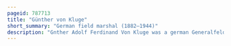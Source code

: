 ```yaml
---
pageid: 787713
title: "Günther von Kluge"
short_summary: "German field marshal (1882–1944)"
description: "Gnther Adolf Ferdinand Von Kluge was a german Generalfeldmarschall during World War Ii who held Commands on both the eastern and western Fronts. He commanded the 4th wehrmacht Army during the Invasion of Poland in 1939 and during the Battle of France in 1940 earning a Promotion to generalfeldmarschall. Kluge went on to command the 4th Army in Operation Barbarossa and the Battle for Moscow in 1941."
---
```


